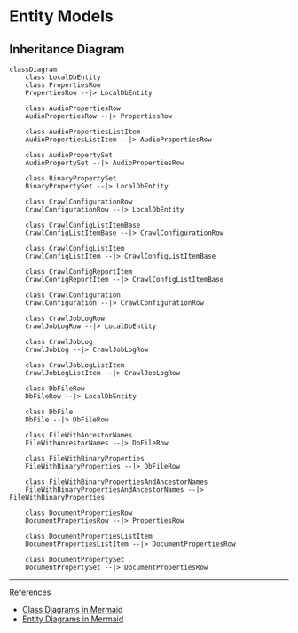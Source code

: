 # Entity Models

## Inheritance Diagram

```mermaid
classDiagram
    class LocalDbEntity
    class PropertiesRow
    PropertiesRow --|> LocalDbEntity

    class AudioPropertiesRow
    AudioPropertiesRow --|> PropertiesRow

    class AudioPropertiesListItem
    AudioPropertiesListItem --|> AudioPropertiesRow

    class AudioPropertySet
    AudioPropertySet --|> AudioPropertiesRow

    class BinaryPropertySet
    BinaryPropertySet --|> LocalDbEntity

    class CrawlConfigurationRow
    CrawlConfigurationRow --|> LocalDbEntity

    class CrawlConfigListItemBase
    CrawlConfigListItemBase --|> CrawlConfigurationRow

    class CrawlConfigListItem
    CrawlConfigListItem --|> CrawlConfigListItemBase

    class CrawlConfigReportItem
    CrawlConfigReportItem --|> CrawlConfigListItemBase

    class CrawlConfiguration
    CrawlConfiguration --|> CrawlConfigurationRow

    class CrawlJobLogRow
    CrawlJobLogRow --|> LocalDbEntity

    class CrawlJobLog
    CrawlJobLog --|> CrawlJobLogRow

    class CrawlJobLogListItem
    CrawlJobLogListItem --|> CrawlJobLogRow

    class DbFileRow
    DbFileRow --|> LocalDbEntity

    class DbFile
    DbFile --|> DbFileRow

    class FileWithAncestorNames
    FileWithAncestorNames --|> DbFileRow

    class FileWithBinaryProperties
    FileWithBinaryProperties --|> DbFileRow

    class FileWithBinaryPropertiesAndAncestorNames
    FileWithBinaryPropertiesAndAncestorNames --|> FileWithBinaryProperties

    class DocumentPropertiesRow
    DocumentPropertiesRow --|> PropertiesRow

    class DocumentPropertiesListItem
    DocumentPropertiesListItem --|> DocumentPropertiesRow

    class DocumentPropertySet
    DocumentPropertySet --|> DocumentPropertiesRow
```

__________________________________________________________________________
References

- [Class Diagrams in Mermaid](https://mermaid.js.org/syntax/classDiagram.html)
- [Entity Diagrams in Mermaid](https://mermaid.js.org/syntax/entityRelationshipDiagram.html)
